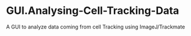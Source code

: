 # GUI.Analysing-Cell-Tracking-Data
 A GUI to analyze data coming from cell Tracking using ImageJ/Trackmate
